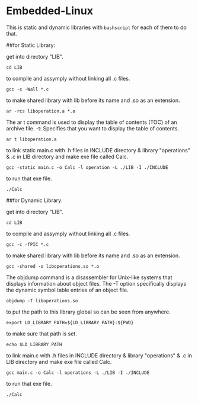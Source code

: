# Embedded-Linux
This is static and dynamic libraries with `bashscript` for each of them to do that.

##for Static Library:

get into directory "LIB".
```cd
cd LIB
```
to compile and assymply without linking all .c files.
```cd
gcc -c -Wall *.c
```
to make shared library with lib before its name and .so as an extension.
```cd
ar -rcs liboperation.a *.o
```
 The ar t command is used to display the table of contents (TOC) of an archive file. -t: Specifies that you want to display the table of contents.
 ```cd
ar t liboperation.a
```
to link static main.c with .h files in INCLUDE directory & library "operations" & .c in LIB directory and make exe file called Calc.
```cd
gcc -static main.c -o Calc -l operation -L ./LIB -I ./INCLUDE
```
to run that exe file.
```cd
./Calc
```
##for Dynamic Library:

get into directory "LIB".
```cd
cd LIB
```
to compile and assymply without linking all .c files.
```cd
gcc -c -fPIC *.c
```
to make shared library with lib before its name and .so as an extension.
```cd
gcc -shared -o liboperations.so *.o
```
The objdump command is a disassembler for Unix-like systems that displays information about object files. The -T option specifically displays the dynamic symbol table entries of an object file. 
```cd
objdump -T liboperations.so
```
to put the path to this library global so can be seen from anywhere.
```cd
export LD_LIBRARY_PATH=${LD_LIBRARY_PATH}:${PWD}
```
to make sure that path is set.
```cd
echo $LD_LIBRARY_PATH
```

to link main.c with .h files in INCLUDE directory & library "operations" & .c in LIB directory and make exe file called Calc.
```cd
gcc main.c -o Calc -l operations -L ./LIB -I ./INCLUDE
```
to run that exe file.
```cd
./Calc
```
